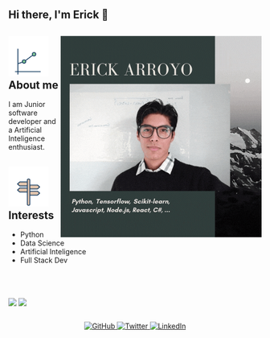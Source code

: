 ## Hi there, I'm Erick 👋
<div>
    <img align="right" src="./Github-Profile-Me.gif"/>
    <h2>
        <img src="./animat-linechart-color-s.gif" height="80px"/>
        About me
    </h2>
    <p>I am Junior software developer and a Artificial Inteligence enthusiast.</p>
    <h2>
        <img src="./animat-sign-post-color-s.gif" height="80px"/>
        Interests
    </h2>
    <ul>
        <li>Python</li>
        <li>Data Science</li>
        <li>Artificial Inteligence</li>
        <li>Full Stack Dev</li>
    </ul>
</div>
<br><br><br>
    <img align="center" src="https://github-readme-stats.vercel.app/api?username=erick-incs&show_icons=true&theme=tokyonight" />
  <img align="center" src="https://github-readme-stats.vercel.app/api/top-langs/?username=erick-incs&layout=compact&langs_count=6&theme=tokyonight" />
<br><br>

<p align="center">
    <a href="https://github.com/Erick-INCS" target="_blank">
        <img alt="GitHub" src="https://img.shields.io/badge/-Erick--INCS-181717?style=flat-square&logo=GitHub&logoColor=white">
    </a>
    <a href="https://twitter.com/incspn" target="_blank">
        <img alt="Twitter" src="https://img.shields.io/badge/-@incspn-%231DA1F2?style=flat-square&logo=Twitter&logoColor=white">
    </a>
    <a href="https://www.linkedin.com/in/erick-arroyo-8360671a1" target="_blank">
        <img alt="LinkedIn" src="https://img.shields.io/badge/-LinkedIn-0077B5?style=flat-square&logo=Linkedin&logoColor=white">
    </a>
</p>

<!--
**Erick-INCS/Erick-INCS** is a ✨ _special_ ✨ repository because its `README.md` (this file) appears on your GitHub profile.

Here are some ideas to get you started:

- 🔭 I’m currently working on ...
- 🌱 I’m currently learning ...
- 👯 I’m looking to collaborate on ...
- 🤔 I’m looking for help with ...
- 💬 Ask me about ...
- 📫 How to reach me: ...
- 😄 Pronouns: ...
- ⚡ Fun fact: ...
-->
